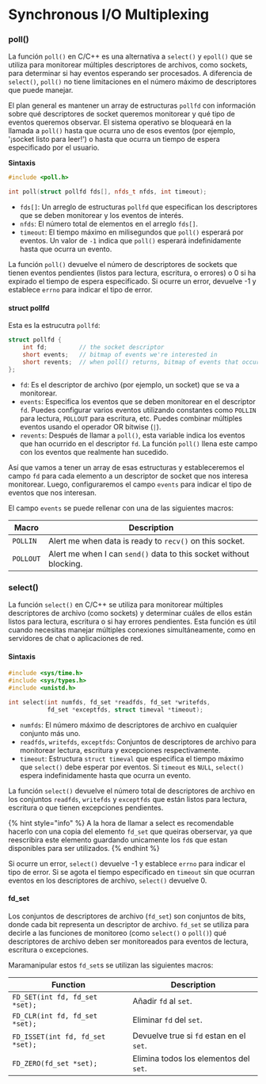 # Synchronous I/O Multiplexing



### poll()

La función `poll()` en C/C++ es una alternativa a `select()` y `epoll()` que se utiliza para monitorear múltiples descriptores de archivos, como sockets, para determinar si hay eventos esperando ser procesados. A diferencia de `select()`, `poll()` no tiene limitaciones en el número máximo de descriptores que puede manejar.

El plan general es mantener un array de estructuras `pollfd` con información sobre qué descriptores de socket queremos monitorear y qué tipo de eventos queremos observar. El sistema operativo se bloqueará en la llamada a `poll()` hasta que ocurra uno de esos eventos (por ejemplo, '¡socket listo para leer!') o hasta que ocurra un tiempo de espera especificado por el usuario.

**Sintaxis**

```cpp
#include <poll.h>

int poll(struct pollfd fds[], nfds_t nfds, int timeout);
```

* `fds[]`: Un arreglo de estructuras `pollfd` que especifican los descriptores que se deben monitorear y los eventos de interés.
* `nfds`: El número total de elementos en el arreglo `fds[]`.
* `timeout`: El tiempo máximo en milisegundos que `poll()` esperará por eventos. Un valor de `-1` indica que `poll()` esperará indefinidamente hasta que ocurra un evento.

La función `poll()` devuelve el número de descriptores de sockets que tienen eventos pendientes (listos para lectura, escritura, o errores) o 0 si ha expirado el tiempo de espera especificado. Si ocurre un error, devuelve -1 y establece `errno` para indicar el tipo de error.

#### struct pollfd

Esta es la estrucutra `pollfd`:

```cpp
struct pollfd {
    int fd;         // the socket descriptor
    short events;   // bitmap of events we're interested in
    short revents;  // when poll() returns, bitmap of events that occurred
};
```

* `fd`: Es el descriptor de archivo (por ejemplo, un socket) que se va a monitorear.
* `events`: Especifica los eventos que se deben monitorear en el descriptor `fd`. Puedes configurar varios eventos utilizando constantes como `POLLIN` para lectura, `POLLOUT` para escritura, etc. Puedes combinar múltiples eventos usando el operador OR bitwise (`|`).
* `revents`: Después de llamar a `poll()`, esta variable indica los eventos que han ocurrido en el descriptor `fd`. La función `poll()` llena este campo con los eventos que realmente han sucedido.

Así que vamos a tener un array de esas estructuras y estableceremos el campo `fd` para cada elemento a un descriptor de socket que nos interesa monitorear. Luego, configuraremos el campo `events` para indicar el tipo de eventos que nos interesan.

El campo `events` se puede rellenar con una de las siguientes macros:

| Macro     | Description                                                        |
| --------- | ------------------------------------------------------------------ |
| `POLLIN`  | Alert me when data is ready to `recv()` on this socket.            |
| `POLLOUT` | Alert me when I can `send()` data to this socket without blocking. |



### select()

La función `select()` en C/C++ se utiliza para monitorear múltiples descriptores de archivo (como sockets) y determinar cuáles de ellos están listos para lectura, escritura o si hay errores pendientes. Esta función es útil cuando necesitas manejar múltiples conexiones simultáneamente, como en servidores de chat o aplicaciones de red.

#### Sintaxis

```cpp
#include <sys/time.h>
#include <sys/types.h>
#include <unistd.h>

int select(int numfds, fd_set *readfds, fd_set *writefds,
           fd_set *exceptfds, struct timeval *timeout);
```

* `numfds`: El número máximo de descriptores de archivo en cualquier conjunto más uno.
* `readfds`, `writefds`, `exceptfds`: Conjuntos de descriptores de archivo para monitorear lectura, escritura y excepciones respectivamente.
* `timeout`: Estructura `struct timeval` que especifica el tiempo máximo que `select()` debe esperar por eventos. Si `timeout` es `NULL`, `select()` espera indefinidamente hasta que ocurra un evento.

La función `select()` devuelve el número total de descriptores de archivo en los conjuntos `readfds`, `writefds` y `exceptfds` que están listos para lectura, escritura o que tienen excepciones pendientes.

{% hint style="info" %}
A la hora de llamar a select es recomendable hacerlo con una copia del elemento `fd_set` que queiras oberservar, ya que reescribira este elemento guardando unicamente los `fd`s que estan disponibles para ser utilizados.
{% endhint %}

Si ocurre un error, `select()` devuelve -1 y establece `errno` para indicar el tipo de error. Si se agota el tiempo especificado en `timeout` sin que ocurran eventos en los descriptores de archivo, `select()` devuelve 0.

#### fd\_set

Los conjuntos de descriptores de archivo (`fd_set`) son conjuntos de bits, donde cada bit representa un descriptor de archivo. `fd_set` se utiliza para decirle a las funciones de monitoreo (como `select()` o `poll()`) qué descriptores de archivo deben ser monitoreados para eventos de lectura, escritura o excepciones.

Maramanipular estos `fd_set`s se utilizan las siguientes macros:

| Function                         | Description                              |
| -------------------------------- | ---------------------------------------- |
| `FD_SET(int fd, fd_set *set);`   | Añadir `fd` al `set`.                    |
| `FD_CLR(int fd, fd_set *set);`   | Eliminar `fd` del `set`.                 |
| `FD_ISSET(int fd, fd_set *set);` | Devuelve true si `fd` estan en el `set`. |
| `FD_ZERO(fd_set *set);`          | Elimina todos los elementos del `set`.   |

